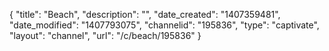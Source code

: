 {
    "title": "Beach",
    "description": "",
    "date_created": "1407359481",
    "date_modified": "1407793075",
    "channelid": "195836",
    "type": "captivate",
    "layout": "channel",
    "url": "\/c\/beach\/195836"
}